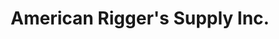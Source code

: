---
title: "American Rigger's Supply Inc."
url: /kansas-city/american-riggers-supply-inc/
shop: trade
---